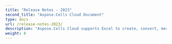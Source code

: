 ```yaml
---
title: "Release Notes - 2023"
second_title: "Aspose.Cells Cloud Document"
type: docs
url: /release-notes-2023/
description: "Aspose.Cells Cloud supports Excel to create, convert, merge, split, protected, inner object operation, and so on."
weight: 8
---
```


